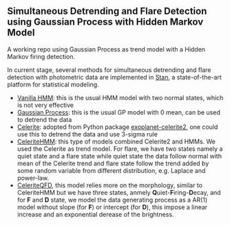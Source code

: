 ## Simultaneous Detrending and Flare Detection using Gaussian Process with Hidden Markov Model

A working repo using Gaussian Process as trend model with a Hidden Markov firing detection.


In current stage, several methods for simultaneous detrending and flare detection with photometric data are implemented in [Stan](https://mc-stan.org/), a state-of-the-art platform for statistical modeling. 

- [Vanilla HMM](https://github.com/YunyiShen/AstroHMMs/tree/master/Stan/Prototypes/Vanilla): this is the usual HMM model with two normal states, which is not very effective
- [Gaussian Process](https://github.com/YunyiShen/AstroHMMs/tree/master/Stan/Prototypes/GP): this is the usual GP model with 0 mean, can be used to detrend the data
- [Celerite](https://github.com/YunyiShen/AstroHMMs/tree/master/Stan/Prototypes/Celerite): adopted from Python package [exoplanet-celerite2](https://github.com/exoplanet-dev/celerite2), one could use this to detrend the data and use 3-sigma rule
- [CeleriteHMM](https://github.com/YunyiShen/AstroHMMs/tree/master/Stan/Prototypes/CeleriteHMM): this type of models combined Celerite2 and HMMs. We used the Celerite as trend model. For flare, we have two states namely a quiet state and a flare state while quiet state the data follow normal with mean of the Celerite trend and flare state follow the trend added by some random variable from different distribution, e.g. Laplace and power-law.
- [CeleriteQFD](https://github.com/YunyiShen/AstroHMMs/tree/master/Stan/Morphology), this model relies more on the morphology, similar to CeleriteHMM but we have three states, anmely **Q**uiet-**F**iring-**D**ecay, and for **F** and **D** state, we model the data generating process as a AR(1) model without slope (for **F**) or intercept (for **D**), this impose a linear increase and an exponential derease of the brightness. 
